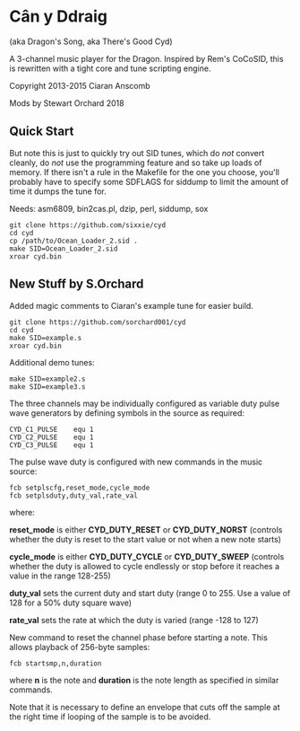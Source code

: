 # Cân y Ddraig

(aka Dragon's Song, aka There's Good Cyd)

A 3-channel music player for the Dragon.  Inspired by Rem's CoCoSID, this is
rewritten with a tight core and tune scripting engine.

Copyright 2013-2015 Ciaran Anscomb

Mods by Stewart Orchard 2018

## Quick Start

But note this is just to quickly try out SID tunes, which do *not* convert
cleanly, do *not* use the programming feature and so take up loads of
memory.  If there isn't a rule in the Makefile for the one you choose,
you'll probably have to specify some SDFLAGS for siddump to limit the
amount of time it dumps the tune for.

Needs: asm6809, bin2cas.pl, dzip, perl, siddump, sox

```
git clone https://github.com/sixxie/cyd
cd cyd
cp /path/to/Ocean_Loader_2.sid .
make SID=Ocean_Loader_2.sid
xroar cyd.bin
```

## New Stuff by S.Orchard

Added magic comments to Ciaran's example tune for easier build.

```
git clone https://github.com/sorchard001/cyd
cd cyd
make SID=example.s
xroar cyd.bin
```

Additional demo tunes:

```
make SID=example2.s
make SID=example3.s
```

The three channels may be individually configured as variable duty pulse wave generators by defining symbols in the source as required:

```
CYD_C1_PULSE	equ 1
CYD_C2_PULSE	equ 1
CYD_C3_PULSE	equ 1
```

The pulse wave duty is configured with new commands in the music source:

	fcb	setplscfg,reset_mode,cycle_mode
	fcb	setplsduty,duty_val,rate_val

where:

**reset_mode** is either **CYD_DUTY_RESET** or **CYD_DUTY_NORST** (controls whether the duty is reset to the start value or not when a new note starts)

**cycle_mode** is either **CYD_DUTY_CYCLE** or **CYD_DUTY_SWEEP** (controls whether the duty is allowed to cycle endlessly or stop before it reaches a value in the range 128-255)

**duty_val** sets the current duty and start duty (range 0 to 255. Use a value of 128 for a 50% duty square wave)

**rate_val** sets the rate at which the duty is varied (range -128 to 127)


New command to reset the channel phase before starting a note. This allows playback of 256-byte samples:

	fcb	startsmp,n,duration

where **n** is the note and **duration** is the note length as specified in similar commands.


Note that it is necessary to define an envelope that cuts off the sample at the right time if looping of the sample is to be avoided.


